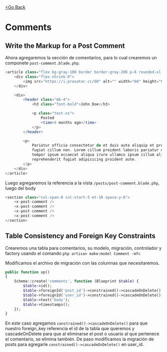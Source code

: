 [<Go Back](/README.md)

# Comments

## Write the Markup for a Post Comment

Ahora agregaremos la sección de comentarios, para lo cual crearemos un componete `post-comment.blade.php`.

```php
<article class="flex bg-gray-100 border border-gray-200 p-6 rounded-xl space-x-4">
    <div class="flex-shrink-0">
        <img src="https://i.pravatar.cc/60" alt="" width="60" height="60" class="rounded-xl">
    </div>

    <div>
        <header class="mb-4">
            <h3 class="font-bold">John Doe</h3>

            <p class="text-xs">
                Posted
                <time>8 months ago</time>
            </p>
        </header>

        <p>
            Pariatur officia consectetur do et duis aute aliquip et proident nisi eu. Do voluptate veniam fugiat culpa
            fugiat cillum non. Lorem cillum proident laboris pariatur magna sit nostrud proident cillum. Reprehenderit
            tempor ipsum occaecat aliqua irure ullamco ipsum cillum aliquip Lorem irure aliqua ut nisi. Cillum
            reprehenderit fugiat adipisicing proident aute.
        </p>
    </div>
</article>
```

Luego agregaremos la referencia a la vista `/posts/post-comment.blade.php`, luego del body

```php
<section class="col-span-8 col-start-5 mt-10 space-y-6">
    <x-post-comment />
    <x-post-comment />
    <x-post-comment />
    <x-post-comment />
</section>
```

## Table Consistency and Foreign Key Constraints

Crearemos una tabla para comentarios, su modelo, migración, controlador y factory usando el comando `php artisan make:model Comment -mfc`

Modificamos el archivo de migración con las columnas que necesitaremos.

```php
public function up()
{
    Schema::create('comments', function (Blueprint $table) {
        $table->id();
        $table->foreignId('post_id')->constrained()->cascadeOnDelete();
        $table->foreignId('user_id')->constrained()->cascadeOnDelete();
        $table->text('body');
        $table->timestamps();
    });
}
```

En este caso agregamos `constrained()->cascadeOnDelete()` para que nuestro foreign_key referencia el id de la tabla que queremos y cascadeOnDelete para que al eliminarse el post o usuario al que pertenece el comentario, se elimina también. De paso modificamos la migración de posts para agregarle `constrained()->cascadeOnDelete()` en user_id.
